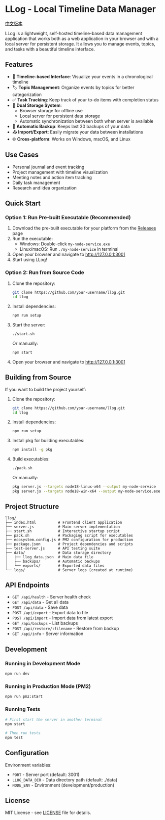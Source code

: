 # LLog - Local Timeline Data Manager

[中文版本](README_ZH.md)

LLog is a lightweight, self-hosted timeline-based data management application that works both as a web application in your browser and with a local server for persistent storage. It allows you to manage events, topics, and tasks with a beautiful timeline interface.

## Features

- 📅 **Timeline-based Interface**: Visualize your events in a chronological timeline
- 🏷️ **Topic Management**: Organize events by topics for better categorization
- ✅ **Task Tracking**: Keep track of your to-do items with completion status
- 💾 **Dual Storage System**: 
  - Browser storage for offline use
  - Local server for persistent data storage
  - Automatic synchronization between both when server is available
- 🔄 **Automatic Backup**: Keeps last 30 backups of your data
- 📤 **Import/Export**: Easily migrate your data between installations
- 🌐 **Cross-platform**: Works on Windows, macOS, and Linux

## Use Cases

- Personal journal and event tracking
- Project management with timeline visualization
- Meeting notes and action item tracking
- Daily task management
- Research and idea organization

## Quick Start

### Option 1: Run Pre-built Executable (Recommended)

1. Download the pre-built executable for your platform from the [Releases](https://github.com/your-username/llog/releases) page
2. Run the executable:
   - Windows: Double-click `my-node-service.exe`
   - Linux/macOS: Run `./my-node-service` in terminal
3. Open your browser and navigate to http://127.0.0.1:3001
4. Start using LLog!

### Option 2: Run from Source Code

1. Clone the repository:
   ```bash
   git clone https://github.com/your-username/llog.git
   cd llog
   ```

2. Install dependencies:
   ```bash
   npm run setup
   ```

3. Start the server:
   ```bash
   ./start.sh
   ```
   Or manually:
   ```bash
   npm start
   ```

4. Open your browser and navigate to http://127.0.0.1:3001

## Building from Source

If you want to build the project yourself:

1. Clone the repository:
   ```bash
   git clone https://github.com/your-username/llog.git
   cd llog
   ```

2. Install dependencies:
   ```bash
   npm run setup
   ```

3. Install pkg for building executables:
   ```bash
   npm install -g pkg
   ```

4. Build executables:
   ```bash
   ./pack.sh
   ```
   Or manually:
   ```bash
   pkg server.js --targets node18-linux-x64 --output my-node-service
   pkg server.js --targets node18-win-x64 --output my-node-service.exe
   ```

## Project Structure

```
llog/
├── index.html          # Frontend client application
├── server.js           # Main server implementation
├── start.sh            # Interactive startup script
├── pack.sh             # Packaging script for executables
├── ecosystem.config.js # PM2 configuration for production
├── package.json        # Project dependencies and scripts
├── test-server.js      # API testing suite
├── data/               # Data storage directory
│   ├── llog_data.json  # Main data file
│   ├── backups/        # Automatic backups
│   └── exports/        # Exported data files
└── logs/               # Server logs (created at runtime)
```

## API Endpoints

- `GET /api/health` - Server health check
- `GET /api/data` - Get all data
- `POST /api/data` - Save data
- `POST /api/export` - Export data to file
- `POST /api/import` - Import data from latest export
- `GET /api/backups` - List backups
- `POST /api/restore/:filename` - Restore from backup
- `GET /api/info` - Server information

## Development

### Running in Development Mode

```bash
npm run dev
```

### Running in Production Mode (PM2)

```bash
npm run pm2:start
```

### Running Tests

```bash
# First start the server in another terminal
npm start

# Then run tests
npm test
```

## Configuration

Environment variables:
- `PORT` - Server port (default: 3001)
- `LLOG_DATA_DIR` - Data directory path (default: ./data)
- `NODE_ENV` - Environment (development/production)

## License

MIT License - see [LICENSE](LICENSE) file for details.